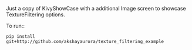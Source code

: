 Just a copy of KivyShowCase with a additional Image screen to showcase TextureFiltering options.

To run::

    pip install git+http://github.com/akshayaurora/texture_filtering_example


